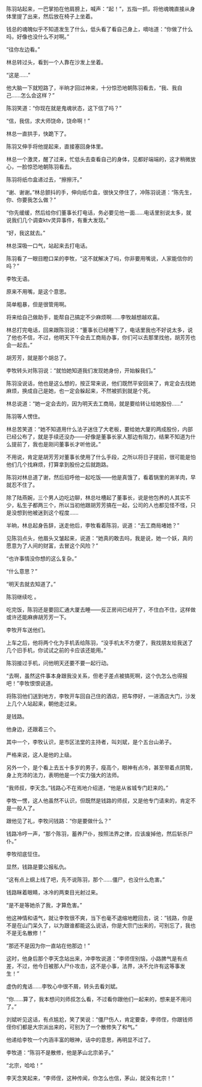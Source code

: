 陈羽站起来，一巴掌拍在他肩膀上，喊声：“起！”，五指一抓，将他魂魄直接从身体里提了出来，然后放在椅子上坐着。

钱总的魂魄似乎不知道发生了什么，低头看了看自己身上，嘀咕道：“你做了什么吗，好像也没什么不对啊。”

“往你左边看。”

林总转过头，看到一个人靠在沙发上坐着。

“这是……”

他大脑一下就短路了，半晌才回过神来，十分惊恐地朝陈羽看去，“我、我自己……怎么会这样？”

陈羽笑道：“你现在就是鬼魂状态，这下信了吗？”

“信，我信，求大师饶命，饶命啊！”

林总一直拱手，快跪下了。

陈羽又伸手将他提起来，直接塞回身体里。

林总一个激灵，醒了过来，忙低头去查看自己的身体，见都好端端的，这才稍微放心，一脸惊恐地朝陈羽看去。

陈羽将纸巾盒递过去，“擦擦汗。”

“谢、谢谢。”林总颤抖的手，伸向纸巾盒，很快又停住了，冲陈羽说道：“陈先生，你、你要我怎么做？”

“你先缓缓，然后给你们董事长打电话，务必要见他一面……电话里别说太多，就说我们几个调查ktv灵异事件，有重大发现。”

“好，我这就去。”

林总深吸一口气，站起来去打电话。

陈羽看了一眼目瞪口呆的李牧，“这不就解决了吗，你非要用嘴说，人家能信你的吗？”

李牧无语。

原来不用嘴，是这个意思。

简单粗暴，但是很管用啊。

将来给自己做助手，能帮自己搞定不少麻烦啊……李牧越想越欢喜。

林总打完电话，回来跟陈羽说：“董事长已经睡下了，电话里我也不好说太多，说了他也不信，不过，他明天下午会去工商局办事，你们可以去那里找他，胡芳芳也会一起去。”

胡芳芳，就是那个胡总了。

李牧转头对陈羽说：“就怕她知道我们发现她身份，开始躲我们。”

陈羽没说话，他也是这么想的，按正常来说，他们既然平安回来了，肯定会去找她麻烦，换成自己是她，也一定会躲起来，不然被抓到就是个死。

林总说道：“她一定会去的，因为明天去工商局，就是要给转让给她股份……”

陈羽等人愣住。

林总苦笑道：“她不知道用什么法子迷住了大老板，要给她大厦的两成股份，内部已经公布了，就是手续还没办——好像是董事长家人那边有阻力，结果不知道为什么提前了，我也是刚问董事长才听他说。”

不用说，肯定是胡芳芳对董事长使用了什么手段，之所以将日子提前，很可能是怕他们几个找麻烦，打算拿到股份之后就跑路。

陈羽对林总道了谢，然后招呼他一起吃饭——他是真饿了，看着锅里的涮羊肉，早就忍不住了。

除了陆燕婉，三个男人边吃边聊，林总吐槽起了董事长，说是他包养的人其实不少，私生子都两三个，所以当初他跟胡芳芳搞在一起，公司的人也都见怪不怪，只是没想到他被迷到这个程度……

半晌，林总起身告辞，送走他后，李牧看着陈羽，说道：“去工商局堵她？”

见陈羽点头，他眉头又皱起来，说道：“她真的敢去吗，我是说，她一个妖，真的愿意为了人间的财富，去冒这个风险？”

“也许事情没你想的这么复杂。”

“什么意思？”

“明天去就去知道了。”

陈羽继续吃 。

吃完饭，陈羽还是要回汇通大厦去睡——反正房间已经开了，不住白不住，这样做或许还能麻痹胡芳芳一下。

李牧开车送他们。

上车之后，他将两个化为手机丢给陈羽，“没手机太不方便了，我找朋友给我送了几个旧手机，你试试之前的卡应该还能用。”

陈羽接过手机，问他明天还要不要一起行动。

“去啊，虽然这件事本身跟我没关系，但老子差点被搞死啊，这个仇怎么也得报吧！”李牧恨恨说道。

将陈羽他们送到地方，李牧开车回自己住的酒店，把车停好，一进酒店大门，沙发上几个人站起来，朝他走过来。

是钱路。

他身边，还跟着三个。

其中一个，李牧认识，是市区法堂的主持者，叫刘斌，是个五台山弟子。

严格来说，这人是他的上级。

另外一个，是个看上去五十多岁的男子，瘦高个，眼神有点冷，甚至带着点阴鸷，身上充沛的法力，表明他是一个实力强大的法师。

“我师叔，李天念。”钱路心不在焉地介绍道，“他是从省城专门赶来的。”

李牧一愣，这人他虽然不认识，但既然是钱路的师叔，又是他专门请来的，肯定不是一般人了。

跟他见了礼，李牧问钱路：“你是要做什么？”

钱路冷哼一声，“那个陈羽，蓄养尸仆，按照法界之律，应该废掉他，然后斩杀尸仆。”

李牧彻底怔住。

显然，钱路是要公报私仇。

“这有点上纲上线了吧，先不说陈羽，那个……僵尸，也没什么危害。”

钱路眯着眼睛，冰冷的两束目光射过来。

“是不是等她杀了我，才算危害。”

他这神情和语气，就让李牧很不爽，当下也毫不退缩地瞪回去，说：“钱路，你是不是在山门呆久了，以为跟谁都能这么说话，你是大宗门出来的，可别忘了，我也不是无名散修！”

“那还不是因为你一直站在他那边！”

这时，他身后那个李天念站出来，冲李牧说道：“李师侄别恼，小路脾气是有点差，不过，他今日被那人尸仆攻击，这不是小事，法界，决不允许有这等事发生！”

虚伪的鬼话……李牧心中很不屑，转头去看刘斌。

“你……算了，我本想问刘师叔怎么看，不过看你跟他们一起来的，想来是不用问了。”

刘斌听见这话，有点尴尬，笑了笑说：“僵尸伤人，肯定要查，李师侄，你跟钱师侄你们都是大宗派出来的，可别为了一个散修失了和气。”

他递给李牧一个内涵丰富的眼神，话中的意思，再明显不过了。

李牧道：“陈羽不是散修，他是茅山北宗弟子。”

“北宗，哈哈！”

李天念笑起来，“李师侄，这种传闻，你怎么也信，茅山，就没有北宗！”

